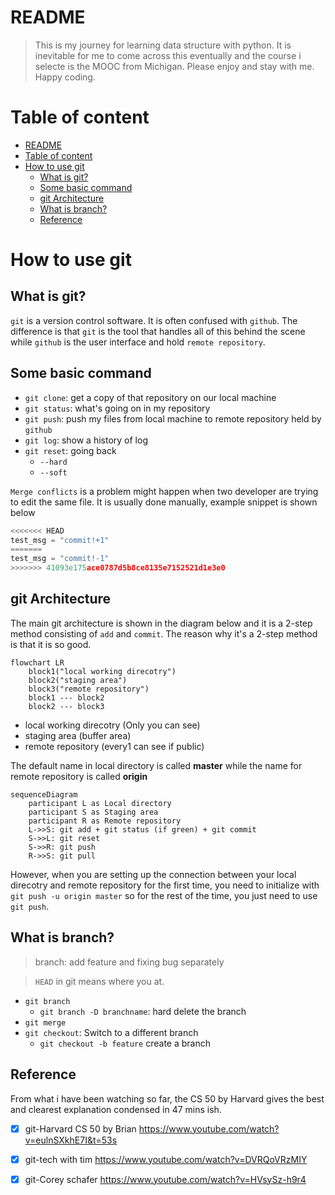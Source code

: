 # README
>This is my journey for learning data structure with python. It is inevitable for me to come across this eventually and the course i selecte is the MOOC from Michigan. Please enjoy and stay with me. Happy coding.

# Table of content

- [README](#readme)
- [Table of content](#table-of-content)
- [How to use git](#how-to-use-git)
  - [What is git?](#what-is-git)
  - [Some basic command](#some-basic-command)
  - [git Architecture](#git-architecture)
  - [What is branch?](#what-is-branch)
  - [Reference](#reference)

# How to use git

## What is git?
`git` is a version control software. It is often confused with `github`. The difference is that `git` is the tool that handles all of this behind the scene while `github` is the user interface and hold `remote repository`.

## Some basic command
- `git clone`: get a copy of that repository on our local machine
- `git status`: what's going on in my repository
- `git push`: push my files from local machine to remote repository held by `github`
- `git log`: show a history of log
- `git reset`: going back
  - `--hard` 
  - `--soft`




`Merge conflicts` is a problem might happen when two developer are trying to edit the same file. It is usually done manually, example snippet is shown below

```python
<<<<<<< HEAD
test_msg = "commit!+1"
=======
test_msg = "commit!-1"
>>>>>>> 41093e175ace0787d5b8ce8135e7152521d1e3e0
```




## git Architecture

The main git architecture is shown in the diagram below and it is a 2-step method consisting of `add` and `commit`. The reason why it's a 2-step method is that it is so good.

```mermaid
flowchart LR
    block1("local working direcotry")
    block2("staging area")
    block3("remote repository")
    block1 --- block2
    block2 --- block3
```

- local working direcotry (Only you can see)
- staging area (buffer area)
- remote repository (every1 can see if public)

The default name in local directory is called **master** while the name for remote repository is called **origin**

```mermaid
sequenceDiagram
    participant L as Local directory
    participant S as Staging area
    participant R as Remote repository
    L->>S: git add + git status (if green) + git commit
    S->>L: git reset
    S->>R: git push
    R->>S: git pull
```

However, when you are setting up the connection between your local direcotry and remote repository for the first time, you need to initialize with `git push -u origin master` so for the rest of the time, you just need to use `git push`.


## What is branch?
> branch: add feature and fixing bug separately

> `HEAD` in git means where you at.

- `git branch`
  - `git branch -D branchname`: hard delete the branch
- `git merge`
- `git checkout`: Switch to a different branch 
  - `git checkout -b feature` create a branch



## Reference

From what i have been watching so far, the CS 50 by Harvard gives the best and clearest explanation condensed in 47 mins ish.
 
- [x] git-Harvard CS 50 by Brian https://www.youtube.com/watch?v=eulnSXkhE7I&t=53s
- [x] git-tech with tim https://www.youtube.com/watch?v=DVRQoVRzMIY
- [x] git-Corey schafer https://www.youtube.com/watch?v=HVsySz-h9r4



